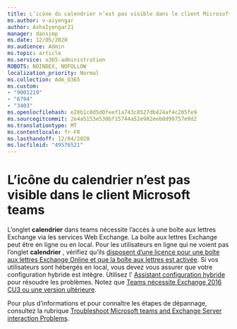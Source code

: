 ```yaml
---
title: L’icône du calendrier n’est pas visible dans le client Microsoft teams
ms.author: v-aiyengar
author: AshaIyengar21
manager: dansimp
ms.date: 12/05/2020
ms.audience: Admin
ms.topic: article
ms.service: o365-administration
ROBOTS: NOINDEX, NOFOLLOW
localization_priority: Normal
ms.collection: Adm_O365
ms.custom:
- "9001219"
- "6794"
- "3403"
ms.openlocfilehash: e28b1c8d5d0feef1a743c8527db424af4c205fe9
ms.sourcegitcommit: 2e4a5153e530bf15744a52e982eeb0d99757e9d2
ms.translationtype: MT
ms.contentlocale: fr-FR
ms.lasthandoff: 12/04/2020
ms.locfileid: "49576521"
---
```

# <a name="calendar-icon-isnt-showing-in-microsoft-teams-client"></a>L’icône du calendrier n’est pas visible dans le client Microsoft teams

L’onglet **calendrier** dans teams nécessite l’accès à une boîte aux lettres Exchange via les services Web Exchange. La boîte aux lettres Exchange peut être en ligne ou en local. Pour les utilisateurs en ligne qui ne voient pas l’onglet **calendrier** , vérifiez qu’ils [disposent d’une licence pour une boîte aux lettres Exchange Online et que la boîte aux lettres est activée](https://docs.microsoft.com/exchange/recipients-in-exchange-online/create-user-mailboxes). Si vos utilisateurs sont hébergés en local, vous devez vous assurer que votre configuration hybride est intègre. Utilisez l’ [Assistant configuration hybride](https://docs.microsoft.com/exchange/hybrid-deployment/hybrid-agent) pour résoudre les problèmes. Notez que [Teams nécessite Exchange 2016 CU3 ou une version ultérieure](https://docs.microsoft.com/microsoftteams/exchange-teams-interact).

Pour plus d’informations et pour connaître les étapes de dépannage, consultez la rubrique [Troubleshoot Microsoft teams and Exchange Server interaction Problems](https://docs.microsoft.com/microsoftteams/troubleshoot/known-issues/teams-exchange-interaction-issue).
